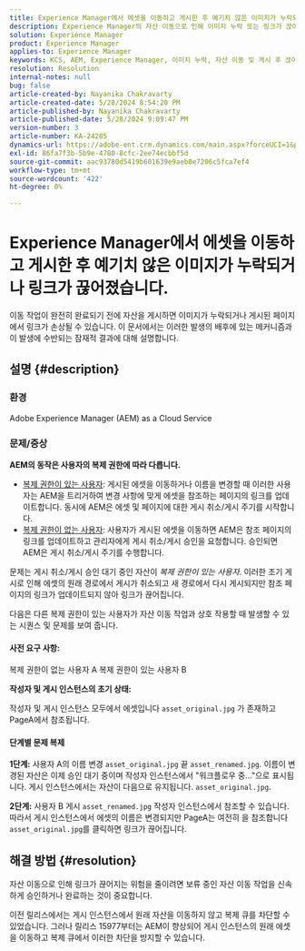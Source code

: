 ```yaml
---
title: Experience Manager에서 에셋을 이동하고 게시한 후 예기치 않은 이미지가 누락되거나 링크가 끊어졌습니다.
description: Experience Manager의 자산 이동으로 인해 이미지 누락 또는 링크가 끊어지는 문제를 해결합니다.
solution: Experience Manager
product: Experience Manager
applies-to: Experience Manager
keywords: KCS, AEM, Experience Manager, 이미지 누락, 자산 이동 및 게시 후 끊어진 링크
resolution: Resolution
internal-notes: null
bug: false
article-created-by: Nayanika Chakravarty
article-created-date: 5/28/2024 8:54:20 PM
article-published-by: Nayanika Chakravarty
article-published-date: 5/28/2024 9:09:47 PM
version-number: 3
article-number: KA-24285
dynamics-url: https://adobe-ent.crm.dynamics.com/main.aspx?forceUCI=1&pagetype=entityrecord&etn=knowledgearticle&id=dd4ace71-341d-ef11-840a-000d3a372703
exl-id: 86fa7f3b-5b9e-4780-8cfc-2ee74ecbbf5d
source-git-commit: aac93780d5419b601639e9aeb0e7206c5fca7ef4
workflow-type: tm+mt
source-wordcount: '422'
ht-degree: 0%

---
```


# Experience Manager에서 에셋을 이동하고 게시한 후 예기치 않은 이미지가 누락되거나 링크가 끊어졌습니다.


이동 작업이 완전히 완료되기 전에 자산을 게시하면 이미지가 누락되거나 게시된 페이지에서 링크가 손상될 수 있습니다. 이 문서에서는 이러한 발생의 배후에 있는 메커니즘과 이 발생에 수반되는 잠재적 결과에 대해 설명합니다.

## 설명 {#description}


### <b>환경</b>

Adobe Experience Manager (AEM) as a Cloud Service

### 문제/증상

<b>AEM의 동작은 사용자의 복제 권한에 따라 다릅니다.</b>

- <u>복제 권한이 있는 사용자</u>: 게시된 에셋을 이동하거나 이름을 변경할 때 이러한 사용자는 AEM을 트리거하여 변경 사항에 맞게 에셋을 참조하는 페이지의 링크를 업데이트합니다. 동시에 AEM은 에셋 및 페이지에 대한 게시 취소/게시 주기를 시작합니다.
- <u>복제 권한이 없는 사용자</u>: 사용자가 게시된 에셋을 이동하면 AEM은 참조 페이지의 링크를 업데이트하고 관리자에게 게시 취소/게시 승인을 요청합니다. 승인되면 AEM은 게시 취소/게시 주기를 수행합니다.


문제는 게시 취소/게시 승인 대기 중인 자산이 *복제 권한이 있는 사용자*. 이러한 조기 게시로 인해 에셋의 원래 경로에서 게시가 취소되고 새 경로에서 다시 게시되지만 참조 페이지의 링크가 업데이트되지 않아 링크가 끊어집니다.

다음은 다른 복제 권한이 있는 사용자가 자산 이동 작업과 상호 작용할 때 발생할 수 있는 시퀀스 및 문제를 보여 줍니다.

#### <b>사전 요구 사항:</b>

복제 권한이 없는 사용자 A 복제 권한이 있는 사용자 B

<b>작성자 및 게시 인스턴스의 초기 상태:</b>

작성자 및 게시 인스턴스 모두에서 에셋입니다 `asset_original.jpg` 가 존재하고 PageA에서 참조됩니다.

#### <b>단계별 문제 복제</b>

<b>1단계:</b> 사용자 A의 이름 변경 `asset_original.jpg` 끝 `asset_renamed.jpg`. 이름이 변경된 자산은 이제 승인 대기 중이며 작성자 인스턴스에서 &quot;워크플로우 중...&quot;으로 표시됩니다. 게시 인스턴스에서는 자산이 다음으로 유지됩니다. `asset_original.jpg`.

<b>2단계:</b> 사용자 B 게시 `asset_renamed.jpg` 작성자 인스턴스에서 참조할 수 있습니다. 따라서 게시 인스턴스에서 에셋의 이름은 변경되지만 PageA는 여전히 을 참조합니다 `asset_original.jpg`를 클릭하면 링크가 끊어집니다.


## 해결 방법 {#resolution}


자산 이동으로 인해 링크가 끊어지는 위험을 줄이려면 보류 중인 자산 이동 작업을 신속하게 승인하거나 완료하는 것이 중요합니다.

이전 릴리스에서는 게시 인스턴스에서 원래 자산을 이동하지 않고 복제 큐를 차단할 수 있었습니다. 그러나 릴리스 15977부터는 AEM이 향상되어 게시 인스턴스의 원래 에셋을 이동하고 복제 큐에서 이러한 차단을 방지할 수 있습니다.
